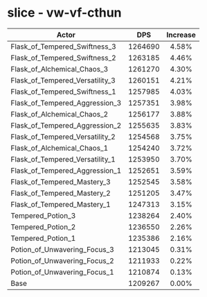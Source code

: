 # slice - vw-vf-cthun
| Actor | DPS | Increase |
|---|:---:|:---:|
|Flask_of_Tempered_Swiftness_3|1264690|4.58%|
|Flask_of_Tempered_Swiftness_2|1263185|4.46%|
|Flask_of_Alchemical_Chaos_3|1261270|4.30%|
|Flask_of_Tempered_Versatility_3|1260151|4.21%|
|Flask_of_Tempered_Swiftness_1|1257985|4.03%|
|Flask_of_Tempered_Aggression_3|1257351|3.98%|
|Flask_of_Alchemical_Chaos_2|1256177|3.88%|
|Flask_of_Tempered_Aggression_2|1255635|3.83%|
|Flask_of_Tempered_Versatility_2|1254568|3.75%|
|Flask_of_Alchemical_Chaos_1|1254240|3.72%|
|Flask_of_Tempered_Versatility_1|1253950|3.70%|
|Flask_of_Tempered_Aggression_1|1252651|3.59%|
|Flask_of_Tempered_Mastery_3|1252545|3.58%|
|Flask_of_Tempered_Mastery_2|1251205|3.47%|
|Flask_of_Tempered_Mastery_1|1247313|3.15%|
|Tempered_Potion_3|1238264|2.40%|
|Tempered_Potion_2|1236550|2.26%|
|Tempered_Potion_1|1235386|2.16%|
|Potion_of_Unwavering_Focus_3|1213045|0.31%|
|Potion_of_Unwavering_Focus_2|1211933|0.22%|
|Potion_of_Unwavering_Focus_1|1210874|0.13%|
|Base|1209267|0.00%|
